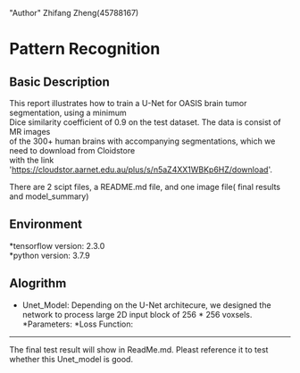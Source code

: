 "Author" 
Zhifang Zheng(45788167)

Pattern Recognition
==============================================================================================

Basic Description 
--------------------------------------------------------------------------------------------------
This report illustrates how to train a U-Net for OASIS brain tumor segmentation, using a minimum   
Dice similarity coefficient of 0.9 on the test dataset. The data is consist of MR images  
of the 300+ human brains with accompanying segmentations, which we need to download from Cloidstore   
with the link 'https://cloudstor.aarnet.edu.au/plus/s/n5aZ4XX1WBKp6HZ/download'.  

There are 2 scipt files, a README.md file, and one image file( final results and model_summary)

Environment
--------------------------------------------------------------------------------------------------
*tensorflow version: 2.3.0    
*python version: 3.7.9

Alogrithm  
--------------------------------------------------------------------------------------------------
* Unet_Model: Depending on the U-Net architecure, we designed the network to process large 2D input block of 256 * 256 voxsels.  
	*Parameters:
   *Loss Function:  
	
--------------------------------------------------------------------------------------------------
The final test result will show in ReadMe.md. Pleast reference it to test whether this Unet_model is good.
